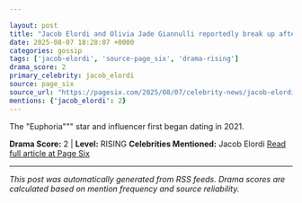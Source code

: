 ```yaml
---

layout: post
title: "Jacob Elordi and Olivia Jade Giannulli reportedly break up after four-year on-again, off-again romance"""
date: 2025-08-07 18:28:07 +0000
categories: gossip
tags: ['jacob-elordi', 'source-page_six', 'drama-rising']
drama_score: 2
primary_celebrity: jacob_elordi
source: page_six
source_url: "https://pagesix.com/2025/08/07/celebrity-news/jacob-elordi-and-olivia-jade-giannulli-reportedly-break-up-after-four-year-on-again-off-again-romance/"""
mentions: {'jacob_elordi': 2}
---
```


The "Euphoria""" star and influencer first began dating in 2021.

**Drama Score:** 2 | **Level:** RISING **Celebrities Mentioned:** Jacob Elordi [Read full article at Page Six](https://pagesix.com/2025/08/07/celebrity-news/jacob-elordi-and-olivia-jade-giannulli-reportedly-break-up-after-four-year-on-again-off-again-romance/)

---

*This post was automatically generated from RSS feeds. Drama scores are calculated based on mention frequency and source reliability.*